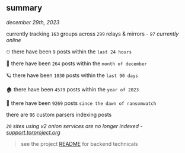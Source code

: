 
## summary
_december 29th, 2023_

currently tracking `163` groups across `299` relays & mirrors - _`97` currently online_

⏲ there have been `9` posts within the `last 24 hours`

🦈 there have been `264` posts within the `month of december`

🪐 there have been `1030` posts within the `last 90 days`

🏚 there have been `4579` posts within the `year of 2023`

🦕 there have been `9269` posts `since the dawn of ransomwatch`

there are `96` custom parsers indexing posts

_`20` sites using v2 onion services are no longer indexed - [support.torproject.org](https://support.torproject.org/onionservices/v2-deprecation/)_

> see the project [README](https://github.com/joshhighet/ransomwatch#ransomwatch--) for backend technicals
